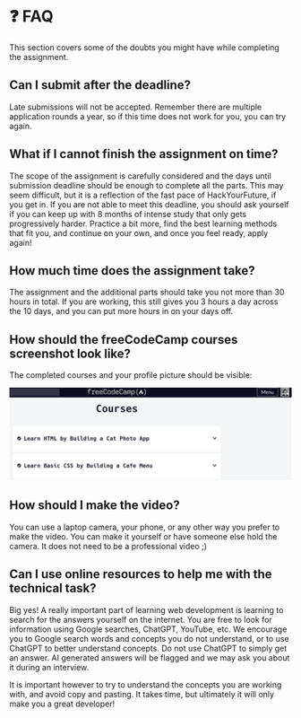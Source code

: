 # ❓ FAQ

This section covers some of the doubts you might have while completing the assignment.

## Can I submit after the deadline?

Late submissions will not be accepted. Remember there are multiple application rounds a year, so if this time does not work for you, you can try again.

## What if I cannot finish the assignment on time?

The scope of the assignment is carefully considered and the days until submission deadline should be enough to complete all the parts. This may seem difficult, but it is a reflection of the fast pace of HackYourFuture, if you get in. If you are not able to meet this deadline, you should ask yourself if you can keep up with 8 months of intense study that only gets progressively harder. Practice a bit more, find the best learning methods that fit you, and continue on your own, and once you feel ready, apply again!

## How much time does the assignment take?

The assignment and the additional parts should take you not more than 30 hours in total. If you are working, this still gives you 3 hours a day across the 10 days, and you can put more hours in on your days off.

## How should the freeCodeCamp courses screenshot look like?

The completed courses and your profile picture should be visible:

![image16](./assets/image16.png)

## How should I make the video?

You can use a laptop camera, your phone, or any other way you prefer to make the video. You can make it yourself or have someone else hold the camera. It does not need to be a professional video ;)

## Can I use online resources to help me with the technical task?

Big yes! A really important part of learning web development is learning to search for the answers yourself on the internet. You are free to look for information using Google searches, ChatGPT, YouTube, etc. We encourage you to Google search words and concepts you do not understand, or to use ChatGPT to better understand concepts. Do not use ChatGPT to simply get an answer. AI generated answers will be flagged and we may ask you about it during an interview.

It is important however to try to understand the concepts you are working with, and avoid copy and pasting. It takes time, but ultimately it will only make you a great developer!
